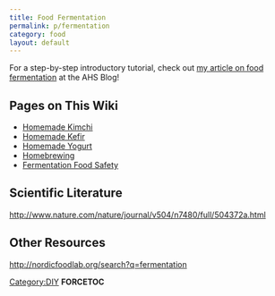 ```yaml
---
title: Food Fermentation
permalink: p/fermentation
category: food
layout: default
---
```


For a step-by-step introductory tutorial, check out [my article on food fermentation](http://www.andhigherstill.com/2013/05/thrift-is-beautiful-fermentation.html) at the AHS Blog!

Pages on This Wiki
------------------

-   [Homemade Kimchi](/Homemade_Kimchi "wikilink")
-   [Homemade Kefir](/Homemade_Kefir "wikilink")
-   [Homemade Yogurt](/Homemade_Yogurt "wikilink")
-   [Homebrewing](/Homebrewing "wikilink")
-   [Fermentation Food Safety](/Fermentation_Food_Safety "wikilink")

Scientific Literature
---------------------

<http://www.nature.com/nature/journal/v504/n7480/full/504372a.html>

Other Resources
---------------

<http://nordicfoodlab.org/search?q=fermentation>

[Category:DIY](/Category:DIY "wikilink") __FORCETOC__
